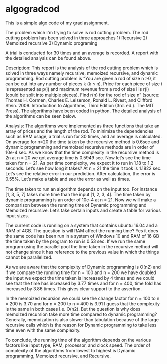 # algogradcod
This is a simple algo code of my grad assignment.

The problem which I'm trying to solve is rod cutting problem. The rod cutting problem has been solved in three approaches 
    1) Recursive
    2) Memoized recursive
    3) Dynamic programing

A trial is conducted for 30 times and an average is recorded. A report with the detailed analysis can be found above.

Description: This report is the analysis of the rod cutting problem which is solved in three ways namely recursive, memoized recursive, and dynamic programming. Rod cutting problem is “You are given a rod of size n >0, it can be cut into any number of pieces k (k ≤ n). Price for each piece of size i is represented as p(i) and maximum revenue from a rod of size i is r(i) (could be split into multiple pieces). Find r(n) for the rod of size n” (source: Thomas H. Cormen, Charles E. Leiserson, Ronald L. Rivest, and Clifford Stein. 2009. Introduction to Algorithms, Third Edition (3rd. ed.). The MIT Press). The algorithms have been coded in python. The detailed analysis of the algorithms can be seen below.

Analysis: The algorithms were implemented as three functions that take an array of prices and the length of the rod.  To minimize the dependencies such as RAM usage, a trial is run for 30 times, and an average is calculated. On average for n=20 the time taken by the recursive method is 0.6sec and dynamic programming and memoized recursive methods are in order of 10e-4 sec. As we know that the time complexity in the recursive method is 2n at n = 20 we got average time is 0.5949 sec. Now let’s see the time taken for n = 21. As per time complexity, we expect it to run in 1.18 to 1.2 seconds. Let’s see how long it takes? At n = 21 the time it took is 1.1822 sec. Let’s see the relative error in our prediction. After calculation, the error is 0.55%. Let’s make a table and see the error as well as times.

The time taken to run an algorithm depends on the input too. For instance [1, 3, 5, 7] takes more time than the input [1, 2, 3, 4]. The time taken by dynamic programming is an order of 10e-4 at n = 21. Now we will make a comparison between the running time of Dynamic programming and Memoized recursive. Let’s take certain inputs and create a table for various input sizes.


The current code is running on a system that contains ubuntu 16.04 and a RAM of 4GB. The question is will RAM affect the running time? Yes it does the same code has been run in a system of Windows 10 and RAM of 16 GB the time taken by the program to run is 0.53 sec. If we run the same program using the parallel pool the time taken in the recursive method will not change since it has reference to the previous value in which the things cannot be parallelized. 

As we are aware that the complexity of Dynamic programming is O(n2) and if we compare the running time for n = 100 and n = 200 we have doubled the input we expect the time taken is increased by 4 times and we could see that the time has increased by 3.77 times and for n = 400, time fold has increased by 3.86 times. This gives clear support to the assertion.

In the memoized recursion we could see the change factor for n = 100 to n = 200 is 3.70 and for n = 200 to n = 400 is 3.91 I guess that the complexity is the same in both cases I.e. O(n2). But the question is why does memoized recursion take more time compared to dynamic programming? Generally, memoization is also slower than tabulation because of the large recursive calls which is the reason for Dynamic programming to take less time even with the same complexity.

To conclude, the running time of the algorithm depends on the various factors like input type, RAM, processor, and clock speed. The order of complexity of the algorithms from lowest to highest is Dynamic programming, Memoized recursive, and Recursive.

